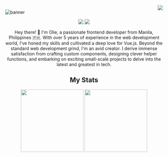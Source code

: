 <a href="#">
  <img align="right" src="https://api.visitorbadge.io/api/VisitorHit?user=Uhliber&countColor=%23f2cc8e" />
</a>

![banner](https://github.com/Uhliber/Uhliber/assets/75675306/4d78c692-80b0-4086-b602-2138e827602a)
<p align="center">
  <img src="https://img.shields.io/github/stars/Uhliber?label=Stars&color=%23ffc566" />
  <img src="https://img.shields.io/github/followers/Uhliber?label=Followers&color=%23ffc566" />
</p>

<p align="center">
Hey there! 👋 I'm Olie, a passionate frontend developer from Manila, Philippines 🇵🇭. With over 5 years of experience in the web development world, I've honed my skills and cultivated a deep love for Vue.js. Beyond the standard web development grind, I'm an avid creator. I derive immense satisfaction from crafting custom components, designing clever helper functions, and embarking on exciting small-scale projects to delve into the latest and greatest in tech.
</p>

<div align="center">
  <h2>My Stats</h2>
</div>

<p align="center">
  <img height=200 align="center" src="https://github-readme-stats.vercel.app/api?username=Uhliber&theme=great-gatsby" />
  <img height=200 align="center" src="https://github-readme-stats.vercel.app/api/top-langs?username=Uhliber&theme=great-gatsby&layout=compact&card_width=320" />
</p>

<!--
**Uhliber/Uhliber** is a ✨ _special_ ✨ repository because its `README.md` (this file) appears on your GitHub profile.

Here are some ideas to get you started:

- 🔭 I’m currently working on ...
- 🌱 I’m currently learning ...
- 👯 I’m looking to collaborate on ...
- 🤔 I’m looking for help with ...
- 💬 Ask me about ...
- 📫 How to reach me: ...
- 😄 Pronouns: ...
- ⚡ Fun fact: ...
-->
